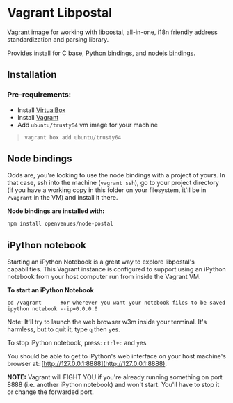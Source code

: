 Vagrant Libpostal
==============
[Vagrant](https://www.vagrantup.com) image for working with [libpostal](https://github.com/openvenues/libpostal), all-in-one, i18n friendly address standardization and parsing library.

Provides install for C base, [Python bindings](https://github.com/openvenues/pypostal), and [nodejs bindings](https://github.com/openvenues/node-postal).

## Installation
### Pre-requirements:
* Install [VirtualBox](https://www.virtualbox.org/wiki/Downloads)
* Install [Vagrant](http://www.vagrantup.com/downloads)
* Add `ubuntu/trusty64` vm image for your machine
> `vagrant box add ubuntu/trusty64`

## Node bindings

Odds are, you're looking to use the node bindings with a project of yours. In that case, ssh into the machine (`vagrant ssh`), go to your project directory (if you have a working copy in this folder on your filesystem, it'll be in `/vagrant` in the VM) and install it there.

**Node bindings are installed with:**

`npm install openvenues/node-postal`

## iPython notebook
Starting an iPython Notebook is a great way to explore libpostal's capabilities. This Vagrant instance is configured to support using an iPython notebook from your host computer run from inside the Vagrant VM.

**To start an iPython Notebook**
```
cd /vagrant      #or wherever you want your notebook files to be saved
ipython notebook --ip=0.0.0.0
```
Note: It'll try to launch the web browser w3m inside your terminal. It's harmless, but to quit it, type `q` then `y`es.

To stop iPython notebook, press: `ctrl+c` and `y`es

You should be able to get to iPython's web interface on your host machine's browser at: [http://127.0.0.1:8888](http://127.0.0.1:8888).

__NOTE:__ Vagrant will FIGHT YOU if you're already running something on port 8888 (i.e. another iPython notebook) and won't start. You'll have to stop it or change the forwarded port.
